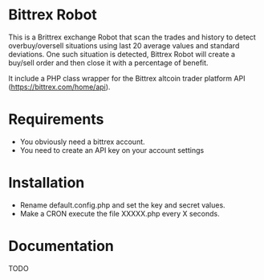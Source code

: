 Bittrex Robot 
=======

This is a Brittrex exchange Robot that scan the trades and history to detect overbuy/oversell situations using last 20 average values and standard deviations.
One such situation is detected, Bittrex Robot will create a buy/sell order and then close it with a percentage of benefit.

It include a PHP class wrapper for the Bittrex altcoin trader platform API (https://bittrex.com/home/api).

Requirements
======
* You obviously need a bittrex account.
* You need to create an API key on your account settings


Installation
======
* Rename default.config.php and set the key and secret values.
* Make a CRON execute the file XXXXX.php every X seconds.

Documentation
======
TODO




